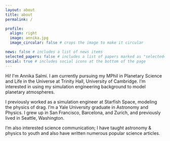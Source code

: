 ```yaml
---
layout: about
title: about
permalink: /

profile:
  align: right
  image: annika.jpg
  image_circular: false # crops the image to make it circular

news: false # includes a list of news items
selected_papers: false # includes a list of papers marked as "selected={true}"
social: true # includes social icons at the bottom of the page
---
```

Hi! I'm Annika Salmi. I am currently pursuing my MPhil in Planetary Science and Life in the Universe at Trinity Hall, University of Cambridge. I’m interested in using my simulation engineering background to model planetary atmospheres.

I previously worked as a simulation engineer at Starfish Space, modeling the physics of drag. I’m a Yale University graduate in Astronomy and Physics. I grew up in San Francisco, Barcelona, and Zurich, and previously lived in Seattle, Washington.

I’m also interested science communication; I have taught astronomy & physics to youth and also have written numerous popular science articles.
